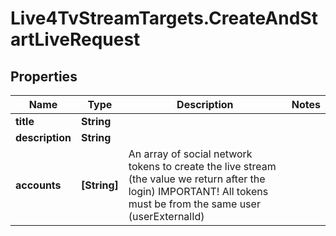 # Live4TvStreamTargets.CreateAndStartLiveRequest

## Properties

Name | Type | Description | Notes
------------ | ------------- | ------------- | -------------
**title** | **String** |  | 
**description** | **String** |  | 
**accounts** | **[String]** | An array of social network tokens to create the live stream (the value we return after the login) IMPORTANT! All tokens must be from the same user (userExternalId) | 



